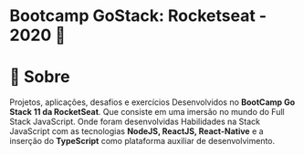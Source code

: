 

# Bootcamp GoStack: Rocketseat - 2020 🚀

<h1>📝 Sobre</h1>

Projetos, aplicações, desafios e exercícios Desenvolvidos no **BootCamp Go Stack 11 da RocketSeat**. Que consiste em uma imersão no mundo do Full Stack JavaScript. Onde foram desenvolvidas Habilidades na Stack JavaScript com as tecnologias **NodeJS, ReactJS, React-Native** e a inserção do **TypeScript** como plataforma auxiliar de desenvolvimento. 
